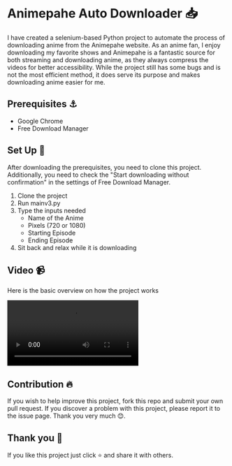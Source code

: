 # **Animepahe Auto Downloader** 📥
I have created a selenium-based Python project to automate the process of downloading anime from the Animepahe website. As an anime fan, I enjoy downloading my favorite shows and Animepahe is a fantastic source for both streaming and downloading anime, as they always compress the videos for better accessibility. While the project still has some bugs and is not the most efficient method, it does serve its purpose and makes downloading anime easier for me.

## **Prerequisites** ⚓
- Google Chrome
- Free Download Manager

## **Set Up** 🔧
After downloading the prerequisites, you need to clone this project. Additionally, you need to check the "Start downloading without confirmation" in the settings of Free Download Manager.

1. Clone the project
2. Run mainv3.py
3. Type the inputs needed
    - Name of the Anime
    - Pixels (720 or 1080)
    - Starting Episode
    - Ending Episode
4. Sit back and relax while it is downloading

## **Video** 📹
Here is the basic overview on how the project works

![Video](files/vid.mp4)

## **Contribution** 🔥
If you wish to help improve this project, fork this repo and submit your own pull request. If you discover a problem with this project, please report it to the issue page. Thank you very much   😊.

## **Thank you** 💖
If you like this project just click ⭐ and share it with others.